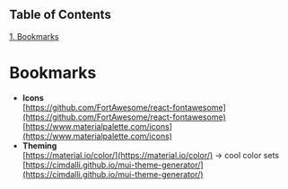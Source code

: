 ## Table of Contents
[1. Bookmarks](#bookmarks)<br>
# Bookmarks

* **Icons**<br>
[https://github.com/FortAwesome/react-fontawesome](https://github.com/FortAwesome/react-fontawesome)<br/>[https://www.materialpalette.com/icons](https://www.materialpalette.com/icons)<br/>
* **Theming**<br>
[https://material.io/color/](https://material.io/color/) -> cool color sets<br/>[https://cimdalli.github.io/mui-theme-generator/](https://cimdalli.github.io/mui-theme-generator/)<br/>


